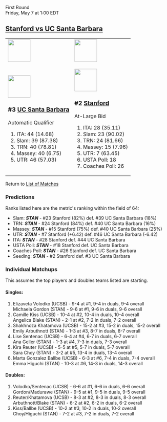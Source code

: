First Round  
Friday, May 7 at 1:00 EDT
## [Stanford vs UC Santa Barbara](https://www.ncaa.com/game/5833656) 

<table>  
<tr><td><a href="../index.md"><img src="https://www.ncaa.com/sites/default/files/images/logos/schools/u/uc-santa-barbara.70.png" width="70" height="70" /></a></td><td><a href="../index.md"><img src="https://www.ncaa.com/sites/default/files/images/logos/schools/s/stanford.70.png" width="70" height="70" /></a></td></tr>  
<tr><td>  

<a href="../index.md"><img src="https://www.ncaa.com/sites/default/files/images/logos/schools/u/uc-santa-barbara.70.png" width="70" height="70" /></a>  

<h3>#3 <a href="../index.md">UC Santa Barbara</a></h3>  

Automatic Qualifier  

<ol>  
<li>ITA: 44 (14.68)</li>  
<li>Slam: 39 (87.38)</li>  
<li>TRN: 40 (78.81)</li>  
<li>Massey: 40 (6.75)</li>  
<li>UTR: 46 (57.03)</li>  
</ol>  

</td><td>  

<a href="../index.md"><img src="https://www.ncaa.com/sites/default/files/images/logos/schools/s/stanford.70.png" width="70" height="70" /></a>  

<h3>#2 <a href="../index.md">Stanford</a></h3>  

At-Large Bid  

<ol>  
<li>ITA: 28 (35.11)</li>  
<li>Slam: 23 (90.02)</li>  
<li>TRN: 24 (81.66)</li>  
<li>Massey: 15 (7.96)</li>  
<li>UTR: 7 (63.45)</li>  
<li>USTA Poll: 18</li>  
<li>Coaches Poll: 26</li>  
</ol>  

</td></tr></table>  

Return to [List of Matches](../index.md)  

### Predictions  

Ranks listed here are the metric's ranking within the field of 64:  
- Slam: ***STAN*** - #23 Stanford (82%) def. #39 UC Santa Barbara (18%)  
- TRN: ***STAN*** - #24 Stanford (84%) def. #40 UC Santa Barbara (16%)  
- Massey: ***STAN*** - #15 Stanford (75%) def. #40 UC Santa Barbara (25%)  
- UTR: ***STAN*** - #7 Stanford (+6.42) def. #46 UC Santa Barbara (-6.42)  
- ITA: ***STAN*** - #28 Stanford def. #44 UC Santa Barbara  
- USTA Poll: ***STAN*** - #18 Stanford def. UC Santa Barbara  
- Coaches Poll: ***STAN*** - #26 Stanford def. UC Santa Barbara  
- Seeding: ***STAN*** - #2 Stanford def. #3 UC Santa Barbara  

### Individual Matchups  

This assumes the top players and doubles teams listed are starting.  

#### Singles:  
1. Elizaveta Volodko (UCSB) - 9-4 at #1, 9-4 in duals, 9-4 overall  
   Michaela Gordon (STAN) - 9-6 at #1, 9-6 in duals, 9-6 overall
2. Camille Kiss (UCSB) - 10-4 at #2, 10-4 in duals, 10-4 overall  
   Angelica Blake (STAN) - 2-1 at #2, 7-2 in duals, 7-2 overall
3. Shakhnoza Khatamova (UCSB) - 15-2 at #3, 15-2 in duals, 15-2 overall  
   Emily Arbuthnott (STAN) - 1-3 at #3, 8-7 in duals, 8-7 overall
4. Lise Sentenac (UCSB) - 6-4 at #4, 6-7 in duals, 6-7 overall  
   Ana Geller (STAN) - 1-3 at #4, 7-3 in duals, 7-3 overall
5. Kira Reuter (UCSB) - 5-5 at #5, 5-7 in duals, 5-7 overall  
   Sara Choy (STAN) - 3-2 at #5, 13-4 in duals, 13-4 overall
6. Marta Gonzalez Ballbe (UCSB) - 6-3 at #6, 7-4 in duals, 7-4 overall  
   Emma Higuchi (STAN) - 10-3 at #6, 14-3 in duals, 14-3 overall

#### Doubles:  
1. Volodko/Sentenac (UCSB) - 6-6 at #1, 6-6 in duals, 6-6 overall  
   Gordon/Madurawe (STAN) - 9-5 at #1, 9-5 in duals, 9-5 overall
2. Reuter/Khatamova (UCSB) - 8-3 at #2, 8-3 in duals, 8-3 overall  
   Arbuthnott/Blake (STAN) - 6-2 at #2, 6-2 in duals, 6-2 overall
3. Kiss/Ballbe (UCSB) - 10-2 at #3, 10-2 in duals, 10-2 overall  
   Choy/Higuchi (STAN) - 7-2 at #3, 7-2 in duals, 7-2 overall